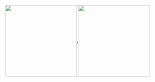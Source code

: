<a href="https://github.com/anuraghazra/github-readme-stats">
  <img height=225 align="center" src="https://github-readme-stats-seafoodds-projects.vercel.app/api?username=seafoodd&show_icons=true&hide_border=true&count_private=true&theme=dracula&bg_color=00000000" />
</a>
<a href="https://github.com/anuraghazra/convoychat">
  <img height=225 align="center" src="https://github-readme-stats-seafoodds-projects.vercel.app/api/top-langs/?username=seafoodd&layout=donut&show_icons=true&hide_border=true&theme=dracula&bg_color=00000000&hide=shaderlab,css,html,hlsl,gdscript,mathematica" />
</a>